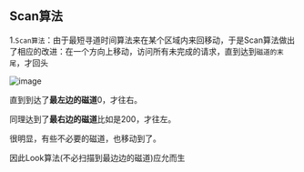 ## Scan算法

1.`Scan算法`：由于最短寻道时间算法来在某个区域内来回移动，于是Scan算法做出了相应的改进：在一个方向上移动，访问所有未完成的请求，直到达到`磁道的末尾`，才回头

![image](https://tvax3.sinaimg.cn/large/0085EwgIgy1gtkv3esvmdj611i0x0wp602.jpg)

直到到达了**最左边的磁道**0，才往右。

同理达到了**最右边的磁道**比如是200，才往左。

很明显，有些不必要的磁道，也移动到了。

因此Look算法(不必扫描到最边边的磁道)应允而生

